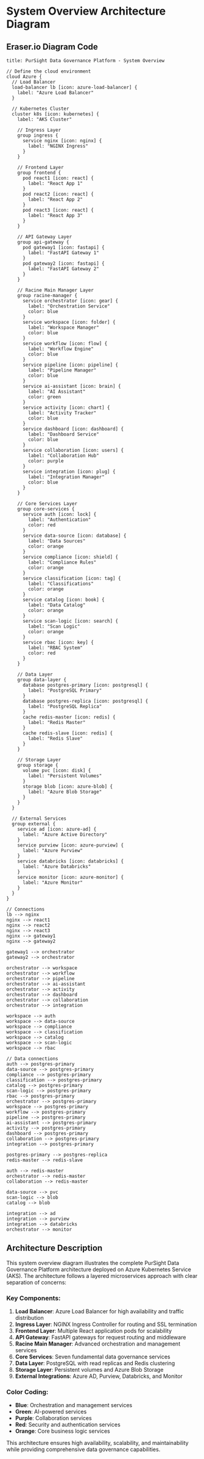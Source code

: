 # System Overview Architecture Diagram

## Eraser.io Diagram Code

```eraser
title: PurSight Data Governance Platform - System Overview

// Define the cloud environment
cloud Azure {
  // Load Balancer
  load-balancer lb [icon: azure-load-balancer] {
    label: "Azure Load Balancer"
  }
  
  // Kubernetes Cluster
  cluster k8s [icon: kubernetes] {
    label: "AKS Cluster"
    
    // Ingress Layer
    group ingress {
      service nginx [icon: nginx] {
        label: "NGINX Ingress"
      }
    }
    
    // Frontend Layer
    group frontend {
      pod react1 [icon: react] {
        label: "React App 1"
      }
      pod react2 [icon: react] {
        label: "React App 2"
      }
      pod react3 [icon: react] {
        label: "React App 3"
      }
    }
    
    // API Gateway Layer
    group api-gateway {
      pod gateway1 [icon: fastapi] {
        label: "FastAPI Gateway 1"
      }
      pod gateway2 [icon: fastapi] {
        label: "FastAPI Gateway 2"
      }
    }
    
    // Racine Main Manager Layer
    group racine-manager {
      service orchestrator [icon: gear] {
        label: "Orchestration Service"
        color: blue
      }
      service workspace [icon: folder] {
        label: "Workspace Manager"
        color: blue
      }
      service workflow [icon: flow] {
        label: "Workflow Engine"
        color: blue
      }
      service pipeline [icon: pipeline] {
        label: "Pipeline Manager"
        color: blue
      }
      service ai-assistant [icon: brain] {
        label: "AI Assistant"
        color: green
      }
      service activity [icon: chart] {
        label: "Activity Tracker"
        color: blue
      }
      service dashboard [icon: dashboard] {
        label: "Dashboard Service"
        color: blue
      }
      service collaboration [icon: users] {
        label: "Collaboration Hub"
        color: purple
      }
      service integration [icon: plug] {
        label: "Integration Manager"
        color: blue
      }
    }
    
    // Core Services Layer
    group core-services {
      service auth [icon: lock] {
        label: "Authentication"
        color: red
      }
      service data-source [icon: database] {
        label: "Data Sources"
        color: orange
      }
      service compliance [icon: shield] {
        label: "Compliance Rules"
        color: orange
      }
      service classification [icon: tag] {
        label: "Classifications"
        color: orange
      }
      service catalog [icon: book] {
        label: "Data Catalog"
        color: orange
      }
      service scan-logic [icon: search] {
        label: "Scan Logic"
        color: orange
      }
      service rbac [icon: key] {
        label: "RBAC System"
        color: red
      }
    }
    
    // Data Layer
    group data-layer {
      database postgres-primary [icon: postgresql] {
        label: "PostgreSQL Primary"
      }
      database postgres-replica [icon: postgresql] {
        label: "PostgreSQL Replica"
      }
      cache redis-master [icon: redis] {
        label: "Redis Master"
      }
      cache redis-slave [icon: redis] {
        label: "Redis Slave"
      }
    }
    
    // Storage Layer
    group storage {
      volume pvc [icon: disk] {
        label: "Persistent Volumes"
      }
      storage blob [icon: azure-blob] {
        label: "Azure Blob Storage"
      }
    }
  }
  
  // External Services
  group external {
    service ad [icon: azure-ad] {
      label: "Azure Active Directory"
    }
    service purview [icon: azure-purview] {
      label: "Azure Purview"
    }
    service databricks [icon: databricks] {
      label: "Azure Databricks"
    }
    service monitor [icon: azure-monitor] {
      label: "Azure Monitor"
    }
  }
}

// Connections
lb --> nginx
nginx --> react1
nginx --> react2
nginx --> react3
nginx --> gateway1
nginx --> gateway2

gateway1 --> orchestrator
gateway2 --> orchestrator

orchestrator --> workspace
orchestrator --> workflow
orchestrator --> pipeline
orchestrator --> ai-assistant
orchestrator --> activity
orchestrator --> dashboard
orchestrator --> collaboration
orchestrator --> integration

workspace --> auth
workspace --> data-source
workspace --> compliance
workspace --> classification
workspace --> catalog
workspace --> scan-logic
workspace --> rbac

// Data connections
auth --> postgres-primary
data-source --> postgres-primary
compliance --> postgres-primary
classification --> postgres-primary
catalog --> postgres-primary
scan-logic --> postgres-primary
rbac --> postgres-primary
orchestrator --> postgres-primary
workspace --> postgres-primary
workflow --> postgres-primary
pipeline --> postgres-primary
ai-assistant --> postgres-primary
activity --> postgres-primary
dashboard --> postgres-primary
collaboration --> postgres-primary
integration --> postgres-primary

postgres-primary --> postgres-replica
redis-master --> redis-slave

auth --> redis-master
orchestrator --> redis-master
collaboration --> redis-master

data-source --> pvc
scan-logic --> blob
catalog --> blob

integration --> ad
integration --> purview
integration --> databricks
orchestrator --> monitor
```

## Architecture Description

This system overview diagram illustrates the complete PurSight Data Governance Platform architecture deployed on Azure Kubernetes Service (AKS). The architecture follows a layered microservices approach with clear separation of concerns:

### Key Components:

1. **Load Balancer**: Azure Load Balancer for high availability and traffic distribution
2. **Ingress Layer**: NGINX Ingress Controller for routing and SSL termination
3. **Frontend Layer**: Multiple React application pods for scalability
4. **API Gateway**: FastAPI gateways for request routing and middleware
5. **Racine Main Manager**: Advanced orchestration and management services
6. **Core Services**: Seven fundamental data governance services
7. **Data Layer**: PostgreSQL with read replicas and Redis clustering
8. **Storage Layer**: Persistent volumes and Azure Blob Storage
9. **External Integrations**: Azure AD, Purview, Databricks, and Monitor

### Color Coding:
- **Blue**: Orchestration and management services
- **Green**: AI-powered services
- **Purple**: Collaboration services
- **Red**: Security and authentication services
- **Orange**: Core business logic services

This architecture ensures high availability, scalability, and maintainability while providing comprehensive data governance capabilities.
